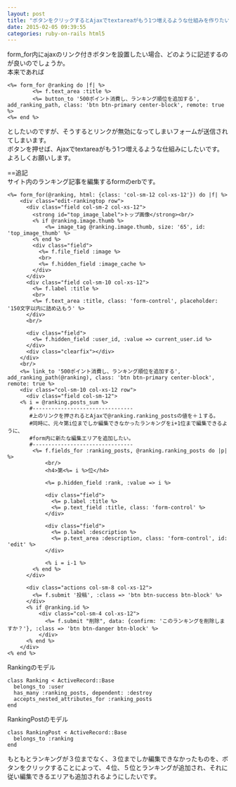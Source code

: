 ```yaml
---
layout: post
title: "ボタンをクリックするとAjaxでtextareaがもう1つ増えるような仕組みを作りたい"
date: 2015-02-05 09:39:55
categories: ruby-on-rails html5
---
```

<p>form_for内にajaxのリンク付きボタンを設置したい場合、どのように記述するのが良いのでしょうか。<br>
本来であれば</p>

<pre><code>&lt;%= form_for @ranking do |f| %&gt;
        &lt;%= f.text_area :title %&gt;
        &lt;%= button_to '500ポイント消費し、ランキング順位を追加する', add_ranking_path, class: 'btn btn-primary center-block', remote: true %&gt;
&lt;%= end %&gt;
</code></pre>

<p>としたいのですが、そうするとリンクが無効になってしまいフォームが送信されてしまいます。<br>
ボタンを押せば、Ajaxでtextareaがもう1つ増えるような仕組みにしたいです。<br>
よろしくお願いします。</p>

<p>==追記<br>
サイト内のランキング記事を編集するformのerbです。</p>

<pre><code>&lt;%= form_for(@ranking, html: {class: 'col-sm-12 col-xs-12'}) do |f| %&gt;
    &lt;div class="edit-rankingtop row"&gt;
      &lt;div class="field col-sm-2 col-xs-12"&gt;
        &lt;strong id="top_image_label"&gt;トップ画像&lt;/strong&gt;&lt;br/&gt;
        &lt;% if @ranking.image.thumb %&gt;
            &lt;%= image_tag @ranking.image.thumb, size: '65', id: 'top_image_thumb' %&gt;
        &lt;% end %&gt;
        &lt;div class="field"&gt;
          &lt;%= f.file_field :image %&gt;
          &lt;br&gt;
          &lt;%= f.hidden_field :image_cache %&gt;
        &lt;/div&gt;
      &lt;/div&gt;
      &lt;div class="field col-sm-10 col-xs-12"&gt;
        &lt;%= f.label :title %&gt;
        &lt;br&gt;
        &lt;%= f.text_area :title, class: 'form-control', placeholder: '150文字以内に詰め込もう' %&gt;
      &lt;/div&gt;
      &lt;br/&gt;

      &lt;div class="field"&gt;
        &lt;%= f.hidden_field :user_id, :value =&gt; current_user.id %&gt;
      &lt;/div&gt;
      &lt;div class="clearfix"&gt;&lt;/div&gt;
    &lt;/div&gt;
    &lt;br/&gt;
    &lt;%= link_to '500ポイント消費し、ランキング順位を追加する', add_ranking_path(@ranking), class: 'btn btn-primary center-block', remote: true %&gt;
    &lt;div class="col-sm-10 col-xs-12 row"&gt;
      &lt;div class="field col-sm-12"&gt;
    &lt;% i = @ranking.posts_sum %&gt;
       #--------------------------------
       #上のリンクを押されるとAjaxで@ranking.ranking_postsの値を＋１する。
       #同時に、元々第i位までしか編集できなかったランキングをi+1位まで編集できるように、
       #form内に新たな編集エリアを追加したい。
       #--------------------------------
        &lt;%= f.fields_for :ranking_posts, @ranking.ranking_posts do |p| %&gt;
            &lt;br/&gt;
            &lt;h4&gt;第&lt;%= i %&gt;位&lt;/h4&gt;

            &lt;%= p.hidden_field :rank, :value =&gt; i %&gt;

            &lt;div class="field"&gt;
              &lt;%= p.label :title %&gt;
              &lt;%= p.text_field :title, class: 'form-control' %&gt;
            &lt;/div&gt;

            &lt;div class="field"&gt;
              &lt;%= p.label :description %&gt;
              &lt;%= p.text_area :description, class: 'form-control', id: 'edit' %&gt;
            &lt;/div&gt;

            &lt;% i = i-1 %&gt;
        &lt;% end %&gt;
      &lt;/div&gt;

      &lt;div class="actions col-sm-8 col-xs-12"&gt;
        &lt;%= f.submit '投稿', :class =&gt; 'btn btn-success btn-block' %&gt;
      &lt;/div&gt;
      &lt;% if @ranking.id %&gt;
          &lt;div class="col-sm-4 col-xs-12"&gt;
            &lt;%= f.submit "削除", data: {confirm: 'このランキングを削除しますか？'}, :class =&gt; 'btn btn-danger btn-block' %&gt;
          &lt;/div&gt;
      &lt;% end %&gt;
    &lt;/div&gt;
&lt;% end %&gt;
</code></pre>

<p>Rankingのモデル</p>

<pre><code>class Ranking &lt; ActiveRecord::Base
  belongs_to :user
  has_many :ranking_posts, dependent: :destroy
  accepts_nested_attributes_for :ranking_posts
end
</code></pre>

<p>RankingPostのモデル</p>

<pre><code>class RankingPost &lt; ActiveRecord::Base
  belongs_to :ranking
end
</code></pre>

<p>もともとランキングが３位までなく、３位までしか編集できなかったものを、ボタンをクリックすることによって、４位、５位とランキングが追加され、それに従い編集できるエリアも追加されるようにしたいです。</p>
